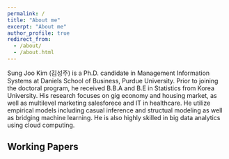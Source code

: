 ```yaml
---
permalink: /
title: "About me"
excerpt: "About me"
author_profile: true
redirect_from: 
  - /about/
  - /about.html
---
```


Sung Joo Kim (김성주) is a Ph.D. candidate in Management Information Systems at Daniels School of Business, Purdue University. Prior to joining the doctoral program, he received B.B.A and B.E in Statistics from Korea University. His research focuses on gig economy and housing market, as well as multilevel marketing salesforece and IT in healthcare. He utilize empirical models including casual inference and structual modeling as well as bridging machine learning. He is also highly skilled in big data analytics using cloud computing.  

## Working Papers

